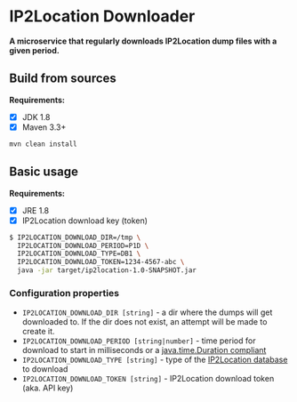 # IP2Location Downloader

**A microservice that regularly downloads IP2Location dump files with a given period.**

## Build from sources

**Requirements:**

- [x] JDK 1.8
- [x] Maven 3.3+

```bash
mvn clean install
```

## Basic usage

**Requirements:**

- [x] JRE 1.8
- [x] IP2Location download key (token)

```bash
$ IP2LOCATION_DOWNLOAD_DIR=/tmp \
  IP2LOCATION_DOWNLOAD_PERIOD=P1D \
  IP2LOCATION_DOWNLOAD_TYPE=DB1 \
  IP2LOCATION_DOWNLOAD_TOKEN=1234-4567-abc \
  java -jar target/ip2location-1.0-SNAPSHOT.jar
```

### Configuration properties

- `IP2LOCATION_DOWNLOAD_DIR [string]` - a dir where the dumps will get downloaded to. If the dir does not exist,
an attempt will be made to create it.
- `IP2LOCATION_DOWNLOAD_PERIOD [string|number]` - time period for download to start in milliseconds or 
a [java.time.Duration compliant](https://docs.oracle.com/javase/8/docs/api/java/time/Duration.html?is-external=true#parse-java.lang.CharSequence-)
- `IP2LOCATION_DOWNLOAD_TYPE [string]` - type of the [IP2Location database](https://www.ip2location.com/database) to download
- `IP2LOCATION_DOWNLOAD_TOKEN [string]` - IP2Location download token (aka. API key)
